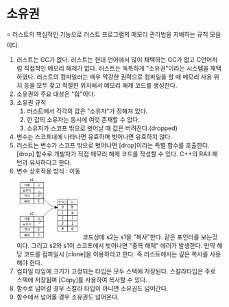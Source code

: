 # 소유권
⭐ 러스트의 핵심적인 기능으로 러스트 프로그램의 메모리 관리법을 지배하는 규칙 모음이다.
1. 러스트는 GC가 없다.
   러스트는 현대 언어에서 많이 채택하는 GC가 없고 C언어처럼 직접적인 메모리 해제가 없다.
   러스트는 독특하게 "소유권"이라는 시스템을 채택하였다.
   러스트의 컴파일러는 매우 막강한 권력으로 컴파일을 할 때 메모리 사용 위치 등을 모두 찾고
   적절한 위치에서 메모리 해제 코드를 생성한다.
2. 소유권의 주요 대상은 "힙"이다.
3. 소유권 규칙
   1) 러스트에서 각각의 값은 "소유자"가 정해져 있다.
   2) 한 값의 소유자는 동시에 여럿 존재할 수 없다.
   3) 소유자가 스코프 밖으로 벗어날 때 값은 버려진다.(dropped)
4. 변수는 스코프내에 나타나면 유효하며 벗어나면 유효하지 않다.
5. 러스트는 변수가 스코프 밖으로 벗어나면 [drop]이라는 특별 함수를 호출한다.
   [drop] 함수로 개발자가 직접 메모리 해제 코드를 작성할 수 있다.
   C++의 RAII 패턴과 유사하다고 한다.
6. 변수 상호작용 방식 : 이동   
   ![alt text](image.png)
   코드상에 s2는 s1을 "복사"한다. 같은 포인터를 보는것이다.
   그리고 s2와 s1이 스코프에서 벗어나면 "중복 해제" 에러가 발생한다.
   만약 해당 코드를 컴파일시 [clone]을 이용하라고 한다.
   즉 러스트에서는 깊은 복사를 사용해야 한다.
7. 컴파일 타임에 크기가 고정되는 타입은 모두 스택에 저장된다.
   스칼라타입은 주로 스텍에 저장됨며 [Copy]를 사용하여 복사할 수 있다.
8. 함수로 넘어갈 경우 스칼라 타입이 아니면 소유권도 넘어간다.
9. 함수에서 넘어올 경우 소유권도 넘어온다.